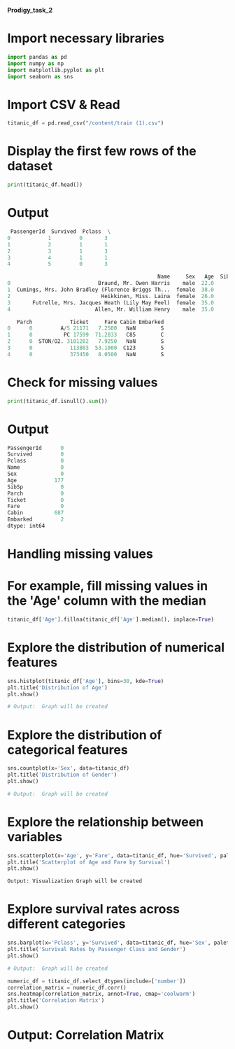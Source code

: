 **Prodigy_task_2**

# Import necessary libraries
```python
import pandas as pd
import numpy as np
import matplotlib.pyplot as plt
import seaborn as sns

```
# Import CSV & Read
```python
titanic_df = pd.read_csv("/content/train (1).csv")

```
# Display the first few rows of the dataset
```python
print(titanic_df.head())

```
# Output
```python
 PassengerId  Survived  Pclass  \
0            1         0       3   
1            2         1       1   
2            3         1       3   
3            4         1       1   
4            5         0       3   

                                                Name     Sex   Age  SibSp  \
0                            Braund, Mr. Owen Harris    male  22.0      1   
1  Cumings, Mrs. John Bradley (Florence Briggs Th...  female  38.0      1   
2                             Heikkinen, Miss. Laina  female  26.0      0   
3       Futrelle, Mrs. Jacques Heath (Lily May Peel)  female  35.0      1   
4                           Allen, Mr. William Henry    male  35.0      0   

   Parch            Ticket     Fare Cabin Embarked  
0      0         A/5 21171   7.2500   NaN        S  
1      0          PC 17599  71.2833   C85        C  
2      0  STON/O2. 3101282   7.9250   NaN        S  
3      0            113803  53.1000  C123        S  
4      0            373450   8.0500   NaN        S

```
# Check for missing values
```python
print(titanic_df.isnull().sum())

```
# Output
```python
PassengerId      0
Survived         0
Pclass           0
Name             0
Sex              0
Age            177
SibSp            0
Parch            0
Ticket           0
Fare             0
Cabin          687
Embarked         2
dtype: int64

```
# Handling missing values
# For example, fill missing values in the 'Age' column with the median
```python
titanic_df['Age'].fillna(titanic_df['Age'].median(), inplace=True)

```
# Explore the distribution of numerical features
```python
sns.histplot(titanic_df['Age'], bins=30, kde=True)
plt.title('Distribution of Age')
plt.show()

# Output:  Graph will be created

```
# Explore the distribution of categorical features
```python
sns.countplot(x='Sex', data=titanic_df)
plt.title('Distribution of Gender')
plt.show()

# Output:  Graph will be created
```
# Explore the relationship between variables
```python
sns.scatterplot(x='Age', y='Fare', data=titanic_df, hue='Survived', palette='Set1')
plt.title('Scatterplot of Age and Fare by Survival')
plt.show()

Output: Visualization Graph will be created
```
# Explore survival rates across different categories
```python
sns.barplot(x='Pclass', y='Survived', data=titanic_df, hue='Sex', palette='viridis')
plt.title('Survival Rates by Passenger Class and Gender')
plt.show()

# Output:  Graph will be created
```
```python
numeric_df = titanic_df.select_dtypes(include=['number'])
correlation_matrix = numeric_df.corr()
sns.heatmap(correlation_matrix, annot=True, cmap='coolwarm')
plt.title('Correlation Matrix')
plt.show()
```
# Output: Correlation Matrix

